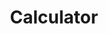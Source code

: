 ---
title: Calculator
layout: DemoLayout
sidebar: false
navbar: false
pageClass: customDemoPage
pie: "@pie-element/calculator@2.3.1"
model:
    id: '1'
    element: 'pie-element-calculator'
    mode: 'scientific'
---